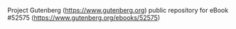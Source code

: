 Project Gutenberg (https://www.gutenberg.org) public repository for
eBook #52575 (https://www.gutenberg.org/ebooks/52575)

